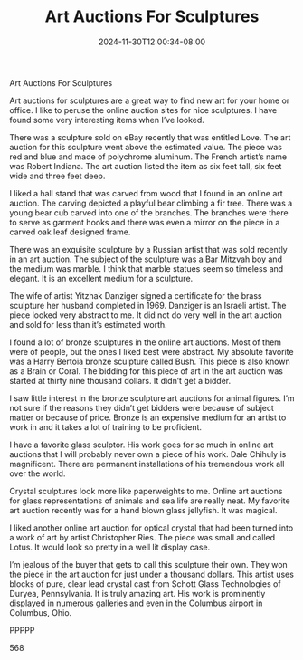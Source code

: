 ﻿---
title: "Art Auctions For Sculptures"
date: 2024-11-30T12:00:34-08:00
description: "Art Auctions Tips for Web Success"
featured_image: "/images/Art Auctions.jpg"
tags: ["Art Auctions"]
---

Art Auctions For Sculptures 

Art auctions for sculptures are a great way to find new art for your home or office.  I like to peruse the online auction sites for nice sculptures.  I have found some very interesting items when I’ve looked.

There was a sculpture sold on eBay recently that was entitled Love.  The art auction for this sculpture went above the estimated value.  The piece was red and blue and made of polychrome aluminum.  The French artist’s name was Robert Indiana.  The art auction listed the item as six feet tall, six feet wide and three feet deep.

I liked a hall stand that was carved from wood that I found in an online art auction.  The carving depicted a playful bear climbing a fir tree.  There was a young bear cub carved into one of the branches.  The branches were there to serve as garment hooks and there was even a mirror on the piece in a carved oak leaf designed frame.

There was an exquisite sculpture by a Russian artist that was sold recently in an art auction.  The subject of the sculpture was a Bar Mitzvah boy and the medium was marble.  I think that marble statues seem so timeless and elegant.  It is an excellent medium for a sculpture.

The wife of artist Yitzhak Danziger signed a certificate for the brass sculpture her husband completed in 1969.  Danziger is an Israeli artist.  The piece looked very abstract to me.  It did not do very well in the art auction and sold for less than it’s estimated worth.

I found a lot of bronze sculptures in the online art auctions.  Most of them were of people, but the ones I liked best were abstract.  My absolute favorite was a Harry Bertoia bronze sculpture called Bush.  This piece is also known as a Brain or Coral.  The bidding for this piece of art in the art auction was started at thirty nine thousand dollars.  It didn’t get a bidder.

I saw little interest in the bronze sculpture art auctions for animal figures.  I’m not sure if the reasons they didn’t get bidders were because of subject matter or because of price.  Bronze is an expensive medium for an artist to work in and it takes a lot of training to be proficient.

I have a favorite glass sculptor.  His work goes for so much in online art auctions that I will probably never own a piece of his work.  Dale Chihuly is magnificent.  There are permanent installations of his tremendous work all over the world.

Crystal sculptures look more like paperweights to me.  Online art auctions for glass representations of animals and sea life are really neat.  My favorite art auction recently was for a hand blown glass jellyfish.  It was magical.

I liked another online art auction for optical crystal that had been turned into a work of art by artist Christopher Ries.  The piece was small and called Lotus.  It would look so pretty in a well lit display case.

I’m jealous of the buyer that gets to call this sculpture their own.  They won the piece in the art auction for just under a thousand dollars.  This artist uses blocks of pure, clear lead crystal cast from Schott Glass Technologies of Duryea, Pennsylvania.  It is truly amazing art.  His work is prominently displayed in numerous galleries and even in the Columbus airport in Columbus, Ohio.

PPPPP

568

